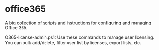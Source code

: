 # office365
A big collection of scripts and instructions for configuring and managing Office 365. 

O365-license-admin.ps1: Use these commands to manage user licensing. You can bulk add/delete, filter user list by licenses, export lists, etc.
